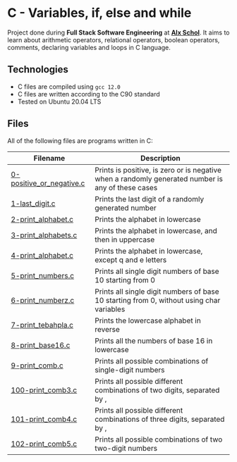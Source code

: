 # C - Variables, if, else and while

Project done during **Full Stack Software Engineering** at [**Alx Schol**](https://www.alxafrica.com/). It aims to learn about arithmetic operators, relational operators, boolean operators, comments, declaring variables and loops in C language.

## Technologies

-   C files are compiled using `gcc 12.0`
-   C files are written according to the C90 standard
-   Tested on Ubuntu 20.04 LTS

## Files

All of the following files are programs written in C:

| Filename                                             | Description                                                                                       |
| ---------------------------------------------------- | ------------------------------------------------------------------------------------------------- |
| [0-positive_or_negative.c](0-positive_or_negative.c) | Prints is positive, is zero or is negative when a randomly generated number is any of these cases |
| [1-last_digit.c](1-last_digit.c)                     | Prints the last digit of a randomly generated number                                              |
| [2-print_alphabet.c](2-print_alphabet.c)             | Prints the alphabet in lowercase                                                                  |
| [3-print_alphabets.c](3-print_alphabets.c)           | Prints the alphabet in lowercase, and then in uppercase                                           |
| [4-print_alphabet.c](4-print_alphabet.c)             | Prints the alphabet in lowercase, except q and e letters                                          |
| [5-print_numbers.c](5-print_numbers.c)               | Prints all single digit numbers of base 10 starting from 0                                        |
| [6-print_numberz.c](6-print_numberz.c)               | Prints all single digit numbers of base 10 starting from 0, without using char variables          |
| [7-print_tebahpla.c](7-print_tebahpla.c)             | Prints the lowercase alphabet in reverse                                                          |
| [8-print_base16.c](8-print_base16.c)                 | Prints all the numbers of base 16 in lowercase                                                    |
| [9-print_comb.c](9-print_comb.c)                     | Prints all possible combinations of single-digit numbers                                          |
| [100-print_comb3.c](100-print_comb3.c)               | Prints all possible different combinations of two digits, separated by ,                          |
| [101-print_comb4.c](101-print_comb4.c)               | Prints all possible different combinations of three digits, separated by ,                        |
| [102-print_comb5.c](102-print_comb5.c)               | Prints all possible combinations of two two-digit numbers                                         |
